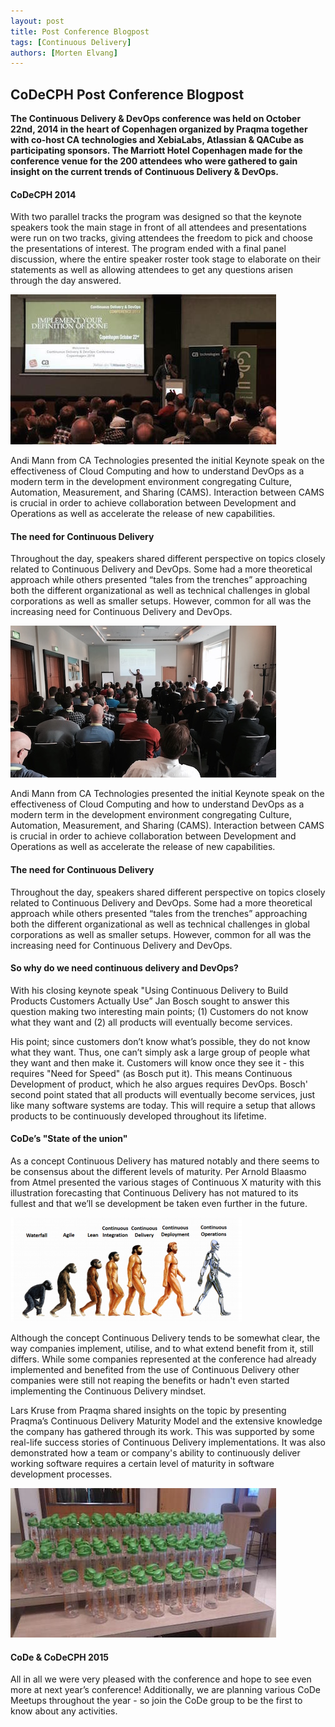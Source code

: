 ```yaml
---
layout: post
title: Post Conference Blogpost
tags: [Continuous Delivery]
authors: [Morten Elvang]
---
```


## CoDeCPH Post Conference Blogpost

**The Continuous Delivery & DevOps conference was held on October 22nd, 2014 in the heart of Copenhagen organized by Praqma together with co-host CA technologies and XebiaLabs, Atlassian & QACube as participating sponsors. The Marriott Hotel Copenhagen made for the conference venue for the 200 attendees who were gathered to gain insight on the current trends of Continuous Delivery & DevOps.**

#### CoDeCPH 2014

With two parallel tracks the program was designed so that the keynote speakers took the main stage in front of all attendees and presentations were run on two tracks, giving attendees the freedom to pick and choose the presentations of interest. The program ended with a final panel discussion, where the entire speaker roster took stage to elaborate on their statements as well as allowing attendees to get any questions arisen through the day answered.

![Evolution of Continuous Delivery](/images/welcome.jpg)

Andi Mann from CA Technologies presented the initial Keynote speak on the effectiveness of Cloud Computing and how to understand DevOps as a modern term in the development environment congregating Culture, Automation, Measurement, and Sharing (CAMS). Interaction between CAMS is crucial in order to achieve collaboration between Development and Operations as well as accelerate the release of new capabilities.

#### The need for Continuous Delivery
Throughout the day, speakers shared different perspective on topics closely related to Continuous Delivery and DevOps. Some had a more theoretical approach while others presented “tales from the trenches” approaching both the different organizational as well as technical challenges in global corporations as well as smaller setups. However, common for all was the increasing need for Continuous Delivery and DevOps.

![Continuous Delivery & DevOps presentation](/images/pres.jpg)

Andi Mann from CA Technologies presented the initial Keynote speak on the effectiveness of Cloud Computing and how to understand DevOps as a modern term in the development environment congregating Culture, Automation, Measurement, and Sharing (CAMS). Interaction between CAMS is crucial in order to achieve collaboration between Development and Operations as well as accelerate the release of new capabilities.

#### The need for Continuous Delivery
Throughout the day, speakers shared different perspective on topics closely related to Continuous Delivery and DevOps. Some had a more theoretical approach while others presented “tales from the trenches” approaching both the different organizational as well as technical challenges in global corporations as well as smaller setups. However, common for all was the increasing need for Continuous Delivery and DevOps.

#### So why do we need continuous delivery and DevOps?
With his closing keynote speak "Using Continuous Delivery to Build Products Customers Actually Use” Jan Bosch sought to answer this question making two interesting main points; (1) Customers do not know what they want and (2) all products will eventually become services.

His point; since customers don’t know what’s possible, they do not know what they want. Thus, one can’t simply ask a large group of people what they want and then make it. Customers will know once they see it - this requires "Need for Speed" (as Bosch put it). This means Continuous Development of product, which he also argues requires DevOps.
Bosch' second point stated that all products will eventually become services, just like many software systems are today. This will require a setup that allows products to be continuously developed throughout its lifetime.

#### CoDe’s "State of the union"
As a concept Continuous Delivery has matured notably and there seems to be consensus about the different levels of maturity. Per Arnold Blaasmo from Atmel presented the various stages of Continuous X maturity with this illustration forecasting that Continuous Delivery has not matured to its fullest and that we’ll se development be taken even further in the future.

![Evolution of Continuous Delivery](/images/evolution.jpg)

Although the concept Continuous Delivery tends to be somewhat clear, the way companies implement, utilise, and to what extend benefit from it, still differs. While some companies represented at the conference had already implemented and benefited from the use of Continuous Delivery other companies were still not reaping the benefits or hadn't even started implementing the Continuous Delivery mindset.

Lars Kruse from Praqma shared insights on the topic by presenting Praqma’s Continuous Delivery Maturity Model and the extensive knowledge the company has gathered through its work. This was supported by some real-life success stories of Continuous Delivery implementations. It was also demonstrated how a team or company's ability to continuously deliver working software requires a certain level of maturity in software development processes.

![Conference SWAG](/images/giveaway.jpg)

#### CoDe & CoDeCPH 2015
All in all we were very pleased with the conference and hope to see even more at next year’s conference! Additionally, we are planning various CoDe Meetups throughout the year - so join the CoDe group to be the first to know about any activities.
